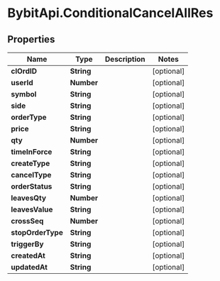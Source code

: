 # BybitApi.ConditionalCancelAllRes

## Properties
Name | Type | Description | Notes
------------ | ------------- | ------------- | -------------
**clOrdID** | **String** |  | [optional] 
**userId** | **Number** |  | [optional] 
**symbol** | **String** |  | [optional] 
**side** | **String** |  | [optional] 
**orderType** | **String** |  | [optional] 
**price** | **String** |  | [optional] 
**qty** | **Number** |  | [optional] 
**timeInForce** | **String** |  | [optional] 
**createType** | **String** |  | [optional] 
**cancelType** | **String** |  | [optional] 
**orderStatus** | **String** |  | [optional] 
**leavesQty** | **Number** |  | [optional] 
**leavesValue** | **String** |  | [optional] 
**crossSeq** | **Number** |  | [optional] 
**stopOrderType** | **String** |  | [optional] 
**triggerBy** | **String** |  | [optional] 
**createdAt** | **String** |  | [optional] 
**updatedAt** | **String** |  | [optional] 


